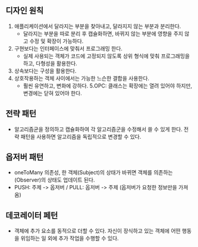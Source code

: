 ## 디자인 원칙
1. 애플리케이션에서 달라지는 부분을 찾아내고, 달라지지 않는 부분과 분리한다.
    - 달라지는 부분을 따로 분리 후 캡슐화하면, 바뀌지 않는 부분에 영향을 주지 않고 수정 및 확장이 가능하다.
2. 구현보다는 인터페이스에 맞춰서 프로그래밍 한다.
    - 실제 사용되는 객체가 코드에 고정되지 않도록 상위 형식에 맞춰 프로그래밍을 하고, 다형성을 활용한다.
3. 상속보다는 구성을 활용한다.
4. 상호작용하는 객체 사이에서는 가능한 느슨한 결합을 사용한다.
   - 훨씬 유연하고, 변화에 강하다.
5.OPC: 클래스는 확장에는 열려 있어야 하지만, 변경에는 닫혀 있어야 한다.

## 전략 패턴
- 알고리즘균을 정의하고 캡슐화하여 각 알고리즘군을 수정해서 쓸 수 있게 한다. 전략 패턴을 사용하면 알고리즘을 독립적으로 변경할 수 있다.

## 옵저버 패턴
- oneToMany 의존성, 한 객체(Subject)의 상태가 바뀌면 객체를 의존하는(Observer)의 상태도 업데이트 된다.
- PUSH: 주제 -> 옵저버 / PULL: 옵저버 -> 주제 (옵저버가 요청한 정보만을 가져옴)

## 데코레이터 페턴
- 객체에 추가 요소를 동적으로 더할 수 있다. 자신이 장식하고 있는 객체에 어떤 행동을 위임하는 일 외에 추가 작업을 수행할 수 있다.
